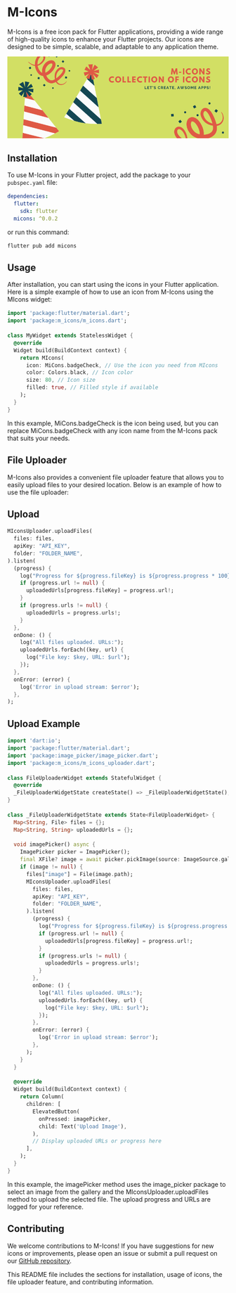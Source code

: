 # M-Icons

M-Icons is a free icon pack for Flutter applications, providing a wide range of high-quality icons to enhance your Flutter projects. Our icons are designed to be simple, scalable, and adaptable to any application theme.

![Flutter Iconly Web](assets/icons.png)

## Installation

To use M-Icons in your Flutter project, add the package to your `pubspec.yaml` file:

```yaml
dependencies:
  flutter:
    sdk: flutter
  micons: ^0.0.2
```

or run this command:

```bash
flutter pub add micons
```

## Usage

After installation, you can start using the icons in your Flutter application. Here is a simple example of how to use an icon from M-Icons using the MIcons widget:

```dart
import 'package:flutter/material.dart';
import 'package:m_icons/m_icons.dart';

class MyWidget extends StatelessWidget {
  @override
  Widget build(BuildContext context) {
    return MIcons(
      icon: MiCons.badgeCheck, // Use the icon you need from MIcons
      color: Colors.black, // Icon color
      size: 80, // Icon size
      filled: true, // Filled style if available
    );
  }
}
```

In this example, MiCons.badgeCheck is the icon being used, but you can replace MiCons.badgeCheck with any icon name from the M-Icons pack that suits your needs.

## File Uploader

M-Icons also provides a convenient file uploader feature that allows you to easily upload files to your desired location. Below is an example of how to use the file uploader:

## Upload

```dart
MIconsUploader.uploadFiles(
  files: files,
  apiKey: "API_KEY",
  folder: "FOLDER_NAME",
).listen(
  (progress) {
    log("Progress for ${progress.fileKey} is ${progress.progress * 100}%");
    if (progress.url != null) {
      uploadedUrls[progress.fileKey] = progress.url!;
    }
    if (progress.urls != null) {
      uploadedUrls = progress.urls!;
    }
  },
  onDone: () {
    log("All files uploaded. URLs:");
    uploadedUrls.forEach((key, url) {
      log("File key: $key, URL: $url");
    });
  },
  onError: (error) {
    log('Error in upload stream: $error');
  },
);
```
## Upload Example

```dart
import 'dart:io';
import 'package:flutter/material.dart';
import 'package:image_picker/image_picker.dart';
import 'package:m_icons/m_icons_uploader.dart';

class FileUploaderWidget extends StatefulWidget {
  @override
  _FileUploaderWidgetState createState() => _FileUploaderWidgetState();
}

class _FileUploaderWidgetState extends State<FileUploaderWidget> {
  Map<String, File> files = {};
  Map<String, String> uploadedUrls = {};

  void imagePicker() async {
    ImagePicker picker = ImagePicker();
    final XFile? image = await picker.pickImage(source: ImageSource.gallery);
    if (image != null) {
      files["image"] = File(image.path);
      MIconsUploader.uploadFiles(
        files: files,
        apiKey: "API_KEY",
        folder: "FOLDER_NAME",
      ).listen(
        (progress) {
          log("Progress for ${progress.fileKey} is ${progress.progress * 100}%");
          if (progress.url != null) {
            uploadedUrls[progress.fileKey] = progress.url!;
          }
          if (progress.urls != null) {
            uploadedUrls = progress.urls!;
          }
        },
        onDone: () {
          log("All files uploaded. URLs:");
          uploadedUrls.forEach((key, url) {
            log("File key: $key, URL: $url");
          });
        },
        onError: (error) {
          log('Error in upload stream: $error');
        },
      );
    }
  }

  @override
  Widget build(BuildContext context) {
    return Column(
      children: [
        ElevatedButton(
          onPressed: imagePicker,
          child: Text('Upload Image'),
        ),
        // Display uploaded URLs or progress here
      ],
    );
  }
}
```
In this example, the imagePicker method uses the image_picker package to select an image from the gallery and the MIconsUploader.uploadFiles method to upload the selected file. The upload progress and URLs are logged for your reference.

## Contributing

We welcome contributions to M-Icons! If you have suggestions for new icons or improvements, please open an issue or submit a pull request on our [GitHub repository](https://github.com/mushthakvp/micons).


This README file includes the sections for installation, usage of icons, the file uploader feature, and contributing information.
